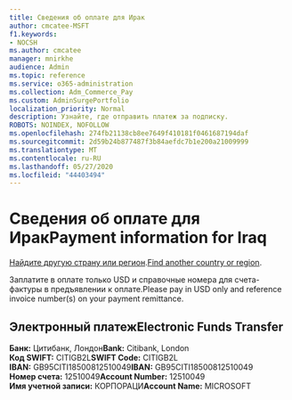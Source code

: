 ```yaml
---
title: Сведения об оплате для Ирак
author: cmcatee-MSFT
f1.keywords:
- NOCSH
ms.author: cmcatee
manager: mnirkhe
audience: Admin
ms.topic: reference
ms.service: o365-administration
ms.collection: Adm_Commerce_Pay
ms.custom: AdminSurgePortfolio
localization_priority: Normal
description: Узнайте, где отправить платеж за подписку.
ROBOTS: NOINDEX, NOFOLLOW
ms.openlocfilehash: 274fb21138cb8ee7649f410181f0461687194daf
ms.sourcegitcommit: 2d59b24b877487f3b84aefdc7b1e200a21009999
ms.translationtype: MT
ms.contentlocale: ru-RU
ms.lasthandoff: 05/27/2020
ms.locfileid: "44403494"
---
```

# <a name="payment-information-for-iraq"></a><span data-ttu-id="4aa8a-103">Сведения об оплате для Ирак</span><span class="sxs-lookup"><span data-stu-id="4aa8a-103">Payment information for Iraq</span></span>

<span data-ttu-id="4aa8a-104">[Найдите другую страну или регион](../billing-and-payments/pay-for-your-subscription.md).</span><span class="sxs-lookup"><span data-stu-id="4aa8a-104">[Find another country or region](../billing-and-payments/pay-for-your-subscription.md).</span></span>

<span data-ttu-id="4aa8a-105">Заплатите в оплате только USD и справочные номера для счета-фактуры в предъявлении к оплате.</span><span class="sxs-lookup"><span data-stu-id="4aa8a-105">Please pay in USD only and reference invoice number(s) on your payment remittance.</span></span>

## <a name="electronic-funds-transfer"></a><span data-ttu-id="4aa8a-106">Электронный платеж</span><span class="sxs-lookup"><span data-stu-id="4aa8a-106">Electronic Funds Transfer</span></span>

<span data-ttu-id="4aa8a-107">**Банк:** Цитибанк, Лондон</span><span class="sxs-lookup"><span data-stu-id="4aa8a-107">**Bank:** Citibank, London</span></span>  
<span data-ttu-id="4aa8a-108">**Код SWIFT:** CITIGB2L</span><span class="sxs-lookup"><span data-stu-id="4aa8a-108">**SWIFT Code:** CITIGB2L</span></span>  
<span data-ttu-id="4aa8a-109">**IBAN:** GB95CITI18500812510049</span><span class="sxs-lookup"><span data-stu-id="4aa8a-109">**IBAN:** GB95CITI18500812510049</span></span>  
<span data-ttu-id="4aa8a-110">**Номер счета:** 12510049</span><span class="sxs-lookup"><span data-stu-id="4aa8a-110">**Account Number:** 12510049</span></span>  
<span data-ttu-id="4aa8a-111">**Имя учетной записи:** КОРПОРАЦИ</span><span class="sxs-lookup"><span data-stu-id="4aa8a-111">**Account Name:** MICROSOFT</span></span>  